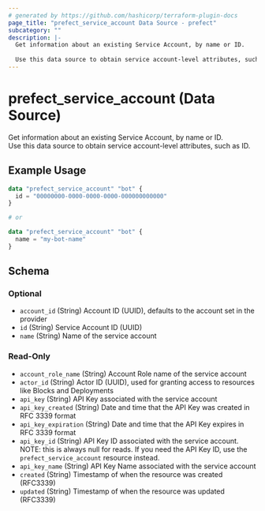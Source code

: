 ```yaml
---
# generated by https://github.com/hashicorp/terraform-plugin-docs
page_title: "prefect_service_account Data Source - prefect"
subcategory: ""
description: |-
  Get information about an existing Service Account, by name or ID.
  
  Use this data source to obtain service account-level attributes, such as ID.
---
```


# prefect_service_account (Data Source)

Get information about an existing Service Account, by name or ID.
<br>
Use this data source to obtain service account-level attributes, such as ID.

## Example Usage

```terraform
data "prefect_service_account" "bot" {
  id = "00000000-0000-0000-0000-000000000000"
}

# or

data "prefect_service_account" "bot" {
  name = "my-bot-name"
}
```

<!-- schema generated by tfplugindocs -->
## Schema

### Optional

- `account_id` (String) Account ID (UUID), defaults to the account set in the provider
- `id` (String) Service Account ID (UUID)
- `name` (String) Name of the service account

### Read-Only

- `account_role_name` (String) Account Role name of the service account
- `actor_id` (String) Actor ID (UUID), used for granting access to resources like Blocks and Deployments
- `api_key` (String) API Key associated with the service account
- `api_key_created` (String) Date and time that the API Key was created in RFC 3339 format
- `api_key_expiration` (String) Date and time that the API Key expires in RFC 3339 format
- `api_key_id` (String) API Key ID associated with the service account. NOTE: this is always null for reads. If you need the API Key ID, use the `prefect_service_account` resource instead.
- `api_key_name` (String) API Key Name associated with the service account
- `created` (String) Timestamp of when the resource was created (RFC3339)
- `updated` (String) Timestamp of when the resource was updated (RFC3339)

